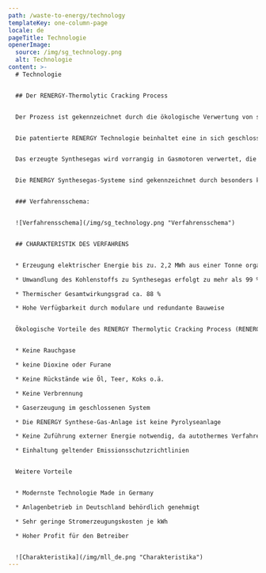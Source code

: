 ```yaml
---
path: /waste-to-energy/technology
templateKey: one-column-page
locale: de
pageTitle: Technologie
openerImage:
  source: /img/sg_technology.png
  alt: Technologie
content: >-
  # Technologie


  ## Der RENERGY-Thermolytic Cracking Process


  Der Prozess ist gekennzeichnet durch die ökologische Verwertung von stofflich nicht wiederverwendbaren organischen Abfällen.


  Die patentierte RENERGY Technologie beinhaltet eine in sich geschlossene und damit völlig emissionsfreie thermische Abfallbehandlung und besteht im Wesentlichen aus den Prozessschritten Entgasung/Verschwelung (Thermolyse) und Vergasung. Der RENERGY-Thermolytic Cracking Process läuft mit gekoppelten Verfahrensschritten, jedoch in räumlich voneinander getrennten Apparaten ab. Durch dieses System können die jeweils erforderlichen Prozessparameter optimal eingestellt werden, wodurch eine überdurchschnittliche Ausnutzung des Energiegehaltes der eingesetzten Abfallstoffe mit mehr als 99 % erfolgt.


  Das erzeugte Synthesegas wird vorrangig in Gasmotoren verwertet, die je nach Kundenwunsch Nieder- oder Mittelspannungsgeneratoren zur Stromerzeugung antreiben. Durch die zusätzliche Nutzung der von den Motoren erzeugten Abwärme in nachgeschalteten ORC-Anlagen (Organic Rankine Cycle) erreicht der elektrische Wirkungsgrad bis zu 48 %.


  Die RENERGY Synthesegas-Systeme sind gekennzeichnet durch besonders konsequente Nutzung der anfallenden Abwärme für die Aufrechterhaltung des Gesamtprozesses.


  ### Verfahrensschema:


  ![Verfahrensschema](/img/sg_technology.png "Verfahrensschema")


  ## CHARAKTERISTIK DES VERFAHRENS


  * Erzeugung elektrischer Energie bis zu. 2,2 MWh aus einer Tonne organischer Abfälle

  * Umwandlung des Kohlenstoffs zu Synthesegas erfolgt zu mehr als 99 %

  * Thermischer Gesamtwirkungsgrad ca. 88 %

  * Hohe Verfügbarkeit durch modulare und redundante Bauweise


  Ökologische Vorteile des RENERGY Thermolytic Cracking Process (RENERGY-TCP®):


  * Keine Rauchgase

  * keine Dioxine oder Furane

  * Keine Rückstände wie Öl, Teer, Koks o.ä.

  * Keine Verbrennung

  * Gaserzeugung im geschlossenen System

  * Die RENERGY Synthese-Gas-Anlage ist keine Pyrolyseanlage

  * Keine Zuführung externer Energie notwendig, da autothermes Verfahren

  * Einhaltung geltender Emissionsschutzrichtlinien


  Weitere Vorteile


  * Modernste Technologie Made in Germany

  * Anlagenbetrieb in Deutschland behördlich genehmigt

  * Sehr geringe Stromerzeugungskosten je kWh

  * Hoher Profit für den Betreiber


  ![Charakteristika](/img/mll_de.png "Charakteristika")
---
```

